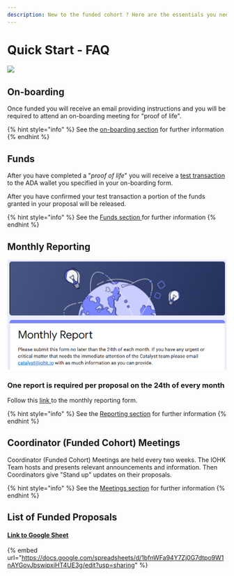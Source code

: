 ```yaml
---
description: New to the funded cohort ? Here are the essentials you need to know.
---
```


# Quick Start - FAQ

![](../.gitbook/assets/undraw\_questions\_re\_1fy7.svg)

## On-boarding

Once funded you will receive an email providing instructions and you will be required to attend an on-boarding meeting for "proof of life".

{% hint style="info" %}
See the [on-boarding section](https://quality-assurance-dao.gitbook.io/catalyst-coordinator/coordinator-processes/onboarding) for further information
{% endhint %}

## Funds

After you have completed a "_proof of life_" you will receive a [test transaction](https://quality-assurance-dao.gitbook.io/catalyst-coordinator/coordinator-processes/funds#test-transactions) to the ADA wallet you specified in your on-boarding form.

After you have confirmed your test transaction a portion of the funds granted in your proposal will be released.

{% hint style="info" %}
See the [Funds section ](../funded-proposer-processes/funds.md)for further information
{% endhint %}

## Monthly Reporting

![](../.gitbook/assets/2022-03-21.png)

### **One report is required per proposal on the 24th of every month**

Follow this [link ](https://docs.google.com/forms/d/e/1FAIpQLSdS6wAzKdSR1mAwCHP0EkVqOVlszvU5E45B0G2-0HmjO6qgbA/viewform)to the monthly reporting form.

{% hint style="info" %}
See the [Reporting section](../funded-proposer-processes/reporting.md) for further information
{% endhint %}

## Coordinator (Funded Cohort) Meetings

Coordinator (Funded Cohort) Meetings are held every two weeks. The IOHK Team hosts and presents relevant announcements and information. Then Coordinators give "Stand up" updates on their proposals.

{% hint style="info" %}
See the [Meetings section](meetings.md) for further information
{% endhint %}

## List of Funded Proposals

#### [Link to Google Sheet](https://docs.google.com/spreadsheets/d/1bfnWFa94Y7Zj0G7dtpo9W1nAYGovJbswipxiHT4UE3g/edit?usp=sharing)

{% embed url="https://docs.google.com/spreadsheets/d/1bfnWFa94Y7Zj0G7dtpo9W1nAYGovJbswipxiHT4UE3g/edit?usp=sharing" %}
